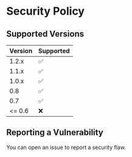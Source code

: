 # Security Policy

## Supported Versions

| Version | Supported          |
| ------- | ------------------ |
| 1.2.x   | :white_check_mark: |
| 1.1.x   | :white_check_mark: |
| 1.0.x   | :white_check_mark: |
| 0.8   | :white_check_mark: |
| 0.7   | :white_check_mark: |
| <= 0.6   | :x:                |

## Reporting a Vulnerability

You can open an issue to report a security flaw.
